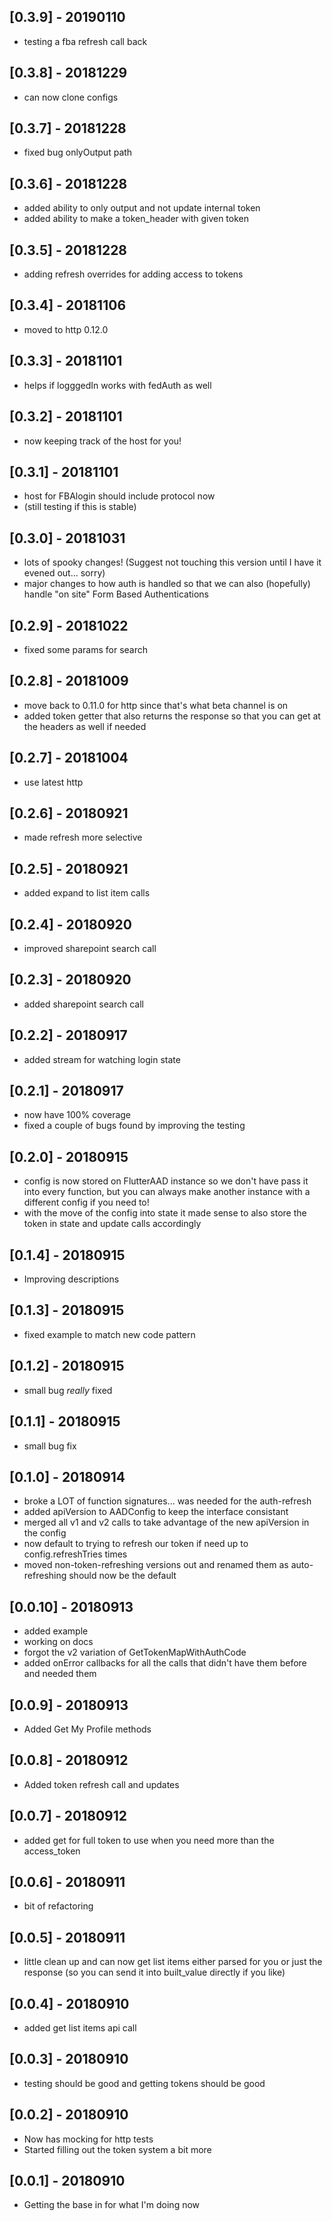 ## [0.3.9] - 20190110

* testing a fba refresh call back

## [0.3.8] - 20181229

* can now clone configs

## [0.3.7] - 20181228

* fixed bug onlyOutput path

## [0.3.6] - 20181228

* added ability to only output and not update internal token
* added ability to make a token_header with given token

## [0.3.5] - 20181228

* adding refresh overrides for adding access to tokens

## [0.3.4] - 20181106

* moved to http 0.12.0

## [0.3.3] - 20181101

* helps if logggedIn works with fedAuth as well

## [0.3.2] - 20181101

* now keeping track of the host for you!

## [0.3.1] - 20181101

* host for FBAlogin should include protocol now
* (still testing if this is stable)

## [0.3.0] - 20181031

* lots of spooky changes! (Suggest not touching this version until I have it evened out... sorry)
* major changes to how auth is handled so that we can also (hopefully) handle "on site" Form Based Authentications

## [0.2.9] - 20181022

* fixed some params for search

## [0.2.8] - 20181009

* move back to 0.11.0 for http since that's what beta channel is on
* added token getter that also returns the response so that you can get at the headers as well if needed

## [0.2.7] - 20181004

* use latest http

## [0.2.6] - 20180921

* made refresh more selective

## [0.2.5] - 20180921

* added expand to list item calls

## [0.2.4] - 20180920

* improved sharepoint search call

## [0.2.3] - 20180920

* added sharepoint search call

## [0.2.2] - 20180917

* added stream for watching login state

## [0.2.1] - 20180917

* now have 100% coverage
* fixed a couple of bugs found by improving the testing

## [0.2.0] - 20180915

* config is now stored on FlutterAAD instance so we don't have pass it into every function, but you can always make another instance with a different config if you need to!
* with the move of the config into state it made sense to also store the token in state and update calls accordingly

## [0.1.4] - 20180915

* Improving descriptions

## [0.1.3] - 20180915

* fixed example to match new code pattern

## [0.1.2] - 20180915

* small bug _really_ fixed

## [0.1.1] - 20180915

* small bug fix

## [0.1.0] - 20180914

* broke a LOT of function signatures... was needed for the auth-refresh
* added apiVersion to AADConfig to keep the interface consistant
* merged all v1 and v2 calls to take advantage of the new apiVersion in the config
* now default to trying to refresh our token if need up to config.refreshTries times
* moved non-token-refreshing versions out and renamed them as auto-refreshing should now be the default

## [0.0.10] - 20180913

* added example
* working on docs
* forgot the v2 variation of GetTokenMapWithAuthCode
* added onError callbacks for all the calls that didn't have them before and needed them

## [0.0.9] - 20180913

* Added Get My Profile methods

## [0.0.8] - 20180912

* Added token refresh call and updates

## [0.0.7] - 20180912

* added get for full token to use when you need more than the access_token

## [0.0.6] - 20180911

* bit of refactoring

## [0.0.5] - 20180911

* little clean up and can now get list items either parsed for you or just the response (so you can send it into built_value directly if you like)

## [0.0.4] - 20180910

* added get list items api call

## [0.0.3] - 20180910

* testing should be good and getting tokens should be good

## [0.0.2] - 20180910

* Now has mocking for http tests
* Started filling out the token system a bit more

## [0.0.1] - 20180910

* Getting the base in for what I'm doing now
